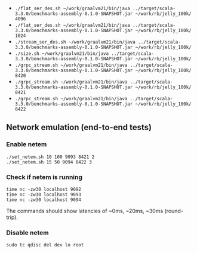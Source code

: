 - `./flat_ser_des.sh ~/work/graalvm21/bin/java ../target/scala-3.3.0/benchmarks-assembly-0.1.0-SNAPSHOT.jar ~/work/rb/jelly_100k/ 4096`
- `./flat_ser_des.sh ~/work/graalvm21/bin/java ../target/scala-3.3.0/benchmarks-assembly-0.1.0-SNAPSHOT.jar ~/work/rb/jelly_100k/ 1024`
- `./stream_ser_des.sh ~/work/graalvm21/bin/java ../target/scala-3.3.0/benchmarks-assembly-0.1.0-SNAPSHOT.jar ~/work/rb/jelly_100k/`
- `./size.sh ~/work/graalvm21/bin/java ../target/scala-3.3.0/benchmarks-assembly-0.1.0-SNAPSHOT.jar ~/work/rb/jelly_100k/`
- `./grpc_stream.sh ~/work/graalvm21/bin/java ../target/scala-3.3.0/benchmarks-assembly-0.1.0-SNAPSHOT.jar ~/work/rb/jelly_100k/ 8420`
- `./grpc_stream.sh ~/work/graalvm21/bin/java ../target/scala-3.3.0/benchmarks-assembly-0.1.0-SNAPSHOT.jar ~/work/rb/jelly_100k/ 8421`
- `./grpc_stream.sh ~/work/graalvm21/bin/java ../target/scala-3.3.0/benchmarks-assembly-0.1.0-SNAPSHOT.jar ~/work/rb/jelly_100k/ 8422`

## Network emulation (end-to-end tests)

### Enable netem
```
./set_netem.sh 10 100 9093 8421 2
./set_netem.sh 15 50 9094 8422 3
```

### Check if netem is running
```
time nc -zw30 localhost 9092
time nc -zw30 localhost 9093
time nc -zw30 localhost 9094
```

The commands should show latencies of ~0ms, ~20ms, ~30ms (round-trip).

### Disable netem
```
sudo tc qdisc del dev lo root
```
